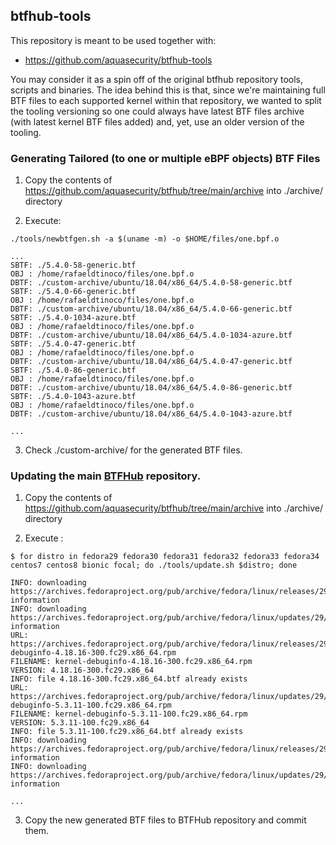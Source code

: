 ## btfhub-tools

This repository is meant to be used together with:

- https://github.com/aquasecurity/btfhub-tools

You may consider it as a spin off of the original btfhub repository tools,
scripts and binaries. The idea behind this is that, since we're maintaining
full BTF files to each supported kernel within that repository, we wanted to
split the tooling versioning so one could always have latest BTF files archive
(with latest kernel BTF files added) and, yet, use an older version of the
tooling.

### Generating Tailored (to one or multiple eBPF objects) BTF Files

1. Copy the contents of https://github.com/aquasecurity/btfhub/tree/main/archive into ./archive/ directory

2. Execute:

```
./tools/newbtfgen.sh -a $(uname -m) -o $HOME/files/one.bpf.o

...
SBTF: ./5.4.0-58-generic.btf
OBJ : /home/rafaeldtinoco/files/one.bpf.o
DBTF: ./custom-archive/ubuntu/18.04/x86_64/5.4.0-58-generic.btf
SBTF: ./5.4.0-66-generic.btf
OBJ : /home/rafaeldtinoco/files/one.bpf.o
DBTF: ./custom-archive/ubuntu/18.04/x86_64/5.4.0-66-generic.btf
SBTF: ./5.4.0-1034-azure.btf
OBJ : /home/rafaeldtinoco/files/one.bpf.o
DBTF: ./custom-archive/ubuntu/18.04/x86_64/5.4.0-1034-azure.btf
SBTF: ./5.4.0-47-generic.btf
OBJ : /home/rafaeldtinoco/files/one.bpf.o
DBTF: ./custom-archive/ubuntu/18.04/x86_64/5.4.0-47-generic.btf
SBTF: ./5.4.0-86-generic.btf
OBJ : /home/rafaeldtinoco/files/one.bpf.o
DBTF: ./custom-archive/ubuntu/18.04/x86_64/5.4.0-86-generic.btf
SBTF: ./5.4.0-1043-azure.btf
OBJ : /home/rafaeldtinoco/files/one.bpf.o
DBTF: ./custom-archive/ubuntu/18.04/x86_64/5.4.0-1043-azure.btf

...
```

3. Check ./custom-archive/ for the generated BTF files.

### Updating the main [BTFHub](https://github.com/aquasecurity/btfhub) repository.

1. Copy the contents of https://github.com/aquasecurity/btfhub/tree/main/archive into ./archive/ directory

2. Execute :

```
$ for distro in fedora29 fedora30 fedora31 fedora32 fedora33 fedora34 centos7 centos8 bionic focal; do ./tools/update.sh $distro; done

INFO: downloading https://archives.fedoraproject.org/pub/archive/fedora/linux/releases/29/Everything/x86_64/debug/tree/Packages/k/ information
INFO: downloading https://archives.fedoraproject.org/pub/archive/fedora/linux/updates/29/Everything/x86_64/debug/Packages/k/ information
URL: https://archives.fedoraproject.org/pub/archive/fedora/linux/releases/29/Everything/x86_64/debug/tree/Packages/k/kernel-debuginfo-4.18.16-300.fc29.x86_64.rpm
FILENAME: kernel-debuginfo-4.18.16-300.fc29.x86_64.rpm
VERSION: 4.18.16-300.fc29.x86_64
INFO: file 4.18.16-300.fc29.x86_64.btf already exists
URL: https://archives.fedoraproject.org/pub/archive/fedora/linux/updates/29/Everything/x86_64/debug/Packages/k/kernel-debuginfo-5.3.11-100.fc29.x86_64.rpm
FILENAME: kernel-debuginfo-5.3.11-100.fc29.x86_64.rpm
VERSION: 5.3.11-100.fc29.x86_64
INFO: file 5.3.11-100.fc29.x86_64.btf already exists
INFO: downloading https://archives.fedoraproject.org/pub/archive/fedora/linux/releases/29/Everything/aarch64/debug/tree/Packages/k/ information
INFO: downloading https://archives.fedoraproject.org/pub/archive/fedora/linux/updates/29/Everything/aarch64/debug/Packages/k/ information

...
```

3. Copy the new generated BTF files to BTFHub repository and commit them.
